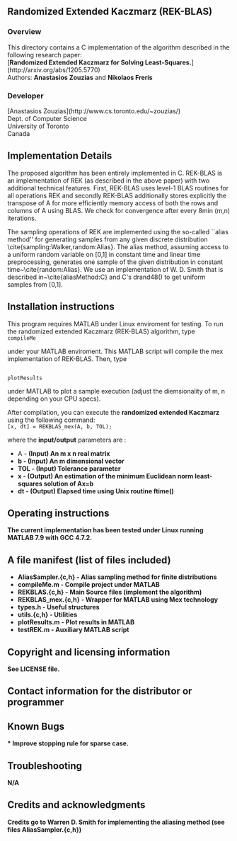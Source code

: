 <h2> Randomized Extended Kaczmarz (REK-BLAS)</h2>
<h3> Overview </h3>
This directory contains a C implementation of the algorithm described in the following research paper:
<br>
[<b>Randomized Extended Kaczmarz for Solving Least-Squares.</b>](http://arxiv.org/abs/1205.5770)
<br>
Authors: <b>Anastasios Zouzias</b> and <b>Nikolaos Freris</b> 
<br>

<h3> Developer </h3>
[Anastasios Zouzias](http://www.cs.toronto.edu/~zouzias/)
<br>
Dept. of Computer Science
<br>
University of Toronto
<br>
Canada

<h2>
Implementation Details
</h2>
The proposed algorithm has been entirely implemented in C. REK-BLAS is an implementation of REK (as described
in the above paper) with two additional technical features. First, REK-BLAS uses level-1 BLAS routines for 
all operations REK 
and secondly REK-BLAS additionally stores explicitly the transpose of A for more efficiently memory access 
of both the rows and columns of A using BLAS. We check for convergence after every 8min (m,n) iterations. 

The sampling operations of REK are implemented using the so-called ``alias method'' for generating samples 
from any given discrete distribution \cite{sampling:Walker,random:Alias}. The alias method, assuming access 
to a uniform random variable on [0,1] in constant time and linear time preprocessing, generates one sample
of the given distribution in constant time~\cite{random:Alias}. We use an implementation of W. D. Smith that 
is described in~\cite{aliasMethod:C} and C's <it>drand48</it>() to get uniform samples from [0,1].


<h2>
Installation instructions
</h2>
This program requires MATLAB under Linux enviroment for testing. To run the randomized extended Kaczmarz (REK-BLAS) algorithm, type

<code>
compileMe
</code>

under your MATLAB enviroment. This MATLAB script will compile the mex implementation of REK-BLAS. Then, type

<code>
plotResults
</code>

under MATLAB to plot a sample execution (adjust the diemsionality of m, n depending on your CPU specs).

<p>
After compilation, you can execute the <b>randomized extended Kaczmarz</b> using the following command:

<code>
[x, dt] = REKBLAS_mex(A, b, TOL);
</code>

where the <b>input/output</b> parameters are : 

+ A        - <b>(Input) An m x n real matrix
+ b        - <b>(Input) An m dimensional vector
+ TOL      - <b>(Input) Tolerance parameter
+ x        - <b>(Output) An estimation of the minimum Euclidean norm least-squares solution of Ax=b
+ dt       - <b>(Output) Elapsed time using Unix routine ftime()

<h2>
Operating instructions
</h2>

The current implementation has been tested under Linux running MATLAB 7.9 with GCC 4.7.2.

<h2>
A file manifest (list of files included)
</h2>

* AliasSampler.{c,h} - <b> Alias sampling method for finite distributions</b>
* compileMe.m        - <b> Compile project under MATLAB </b>
* REKBLAS.{c,h}      - <b> Main Source files (implement the algorithm) </b>
* REKBLAS_mex.{c,h}  - <b> Wrapper for MATLAB using Mex technology </b>
* types.h            - <b> Useful structures </b>
* utils.{c,h}        - <b> Utilities </b>
* plotResults.m      - <b> Plot results in MATLAB </b>
* testREK.m          - <b> Auxiliary MATLAB script </b>

<h2>
Copyright and licensing information
</h2>

See LICENSE file.

<h2>
Contact information for the distributor or programmer
</h2>

<h2>
Known Bugs
</h2>
* Improve stopping rule for sparse case.

<h2>
Troubleshooting
</h2>

N/A

<h2>
Credits and acknowledgments
</h2>

Credits go to Warren D. Smith for implementing the aliasing method (see files AliasSampler.{c,h})

